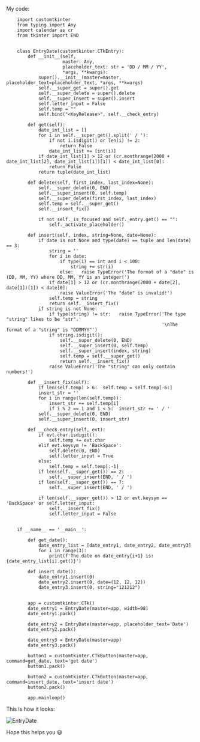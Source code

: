 My code:

        import customtkinter
        from typing import Any
        import calendar as cr
        from tkinter import END
        
        
        class EntryDate(customtkinter.CTkEntry):
            def __init__(self,
                         master: Any,
                         placeholder_text: str = 'DD / MM / YY',
                         *args, **kwargs):
                super().__init__(master=master, placeholder_text=placeholder_text, *args, **kwargs)
                self.__super_get = super().get
                self.__super_delete = super().delete
                self.__super_insert = super().insert
                self.letter_input = False
                self.temp = ""
                self.bind("<KeyRelease>", self.__check_entry)
        
            def get(self):
                date_int_list = []
                for i in self.__super_get().split(' / '):
                    if not i.isdigit() or len(i) != 2:
                        return False
                    date_int_list += [int(i)]
                if date_int_list[1] > 12 or (cr.monthrange(2000 + date_int_list[2], date_int_list[1])[1]) < date_int_list[0]:
                    return False
                return tuple(date_int_list)
        
            def delete(self, first_index, last_index=None):
                self.__super_delete(0, END)
                self.__super_insert(0, self.temp)
                self.__super_delete(first_index, last_index)
                self.temp = self.__super_get()
                self.__insert_fix()
        
                if not self._is_focused and self._entry.get() == "":
                    self._activate_placeholder()
        
            def insert(self, index, string=None, date=None):
                if date is not None and type(date) == tuple and len(date) == 3:
                    string = ''
                    for i in date:
                        if type(i) == int and i < 100:
                            string += str(i)
                        else:   raise TypeError('The format of a "date" is (DD, MM, YY) where DD, MM, YY is an integer!')
                    if date[1] > 12 or (cr.monthrange(2000 + date[2], date[1])[1]) < date[0]:
                        raise ValueError('The "date" is invalid!')
                    self.temp = string
                    return self.__insert_fix()
                if string is not None:
                    if type(string) != str:   raise TypeError('The type "string" likes to be "str".'
                                                              '\nThe format of a "string" is "DDMMYY"')
                    if string.isdigit():
                        self.__super_delete(0, END)
                        self.__super_insert(0, self.temp)
                        self.__super_insert(index, string)
                        self.temp = self.__super_get()
                        return self.__insert_fix()
                    raise ValueError('The "string" can only contain numbers!')
        
            def __insert_fix(self):
                if len(self.temp) > 6:  self.temp = self.temp[-6:]
                insert_str = ''
                for i in range(len(self.temp)):
                    insert_str += self.temp[i]
                    if i % 2 == 1 and i < 5:  insert_str += ' / '
                self.__super_delete(0, END)
                self.__super_insert(0, insert_str)
        
            def __check_entry(self, evt):
                if evt.char.isdigit():
                    self.temp += evt.char
                elif evt.keysym != 'BackSpace':
                    self.delete(0, END)
                    self.letter_input = True
                else:
                    self.temp = self.temp[:-1]
                if len(self.__super_get()) == 2:
                    self.__super_insert(END, ' / ')
                if len(self.__super_get()) == 7:
                    self.__super_insert(END, ' / ')
        
                if len(self.__super_get()) > 12 or evt.keysym == 'BackSpace' or self.letter_input:
                    self.__insert_fix()
                    self.letter_input = False
        
        
        if __name__ == '__main__':
        
            def get_date():
                date_entry_list = [date_entry1, date_entry2, date_entry3]
                for i in range(3):
                    print(f'The date on date_entry{i+1} is: {date_entry_list[i].get()}')
        
            def insert_date():
                date_entry1.insert(0)
                date_entry2.insert(0, date=(12, 12, 12))
                date_entry3.insert(0, string="121212")
        
        
            app = customtkinter.CTk()
            date_entry1 = EntryDate(master=app, width=98)
            date_entry1.pack()
        
            date_entry2 = EntryDate(master=app, placeholder_text='Date')
            date_entry2.pack()
        
            date_entry3 = EntryDate(master=app)
            date_entry3.pack()
        
            button1 = customtkinter.CTkButton(master=app, command=get_date, text='get date')
            button1.pack()
        
            button2 = customtkinter.CTkButton(master=app, command=insert_date, text='insert date')
            button2.pack()
        
            app.mainloop()

This is how it looks:

![EntryDate](https://github.com/YakirNissim/customtkinter-CTkEntryDate/assets/101890349/9c5ebd99-da62-4a34-b9f5-1864b9163ee5)


Hope this helps you 😃
